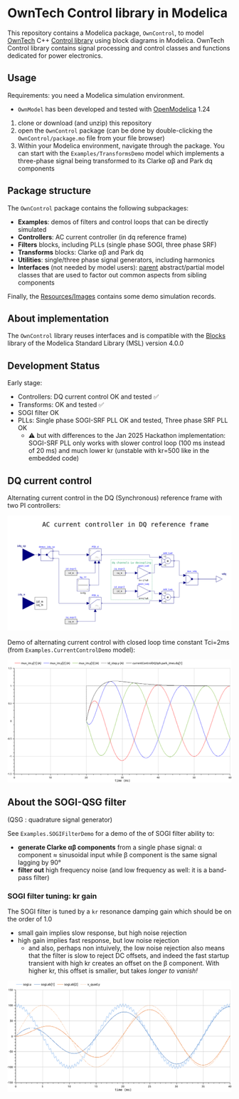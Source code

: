 # OwnTech Control library in Modelica

This repository contains a Modelica package, `OwnControl`, to model [OwnTech](https://owntech.io/) C++ [Control library](https://docs.owntech.org/latest/controlLibrary/docs/getting-started/) using block diagrams in Modelica. OwnTech Control library contains signal processing and control classes and functions dedicated for power electronics.

## Usage

Requirements: you need a Modelica simulation environment. 
- `OwnModel` has been developed and tested with [OpenModelica](https://openmodelica.org/) 1.24

1. clone or download (and unzip) this repository
2. open the `OwnControl` package (can be done by double-clicking the `OwnControl/package.mo` file from your file browser)
3. Within your Modelica environment, navigate through the package. You can start with the `Examples/TransformsDemo` model which implements a three-phase signal being transformed to its Clarke αβ and Park dq components


## Package structure

The `OwnControl` package contains the following subpackages:

- **Examples**: demos of filters and control loops that can be directly simulated
- **Controllers**: AC current controller (in dq reference frame)
- **Filters** blocks, including PLLs (single phase SOGI, three phase SRF)
- **Transforms** blocks: Clarke αβ and Park dq
- **Utilities**: single/three phase signal generators, including harmonics
- **Interfaces** (not needed by model users): [parent](https://mbe.modelica.university/behavior/equations/model_def/#inheritance) abstract/partial model classes that are used to factor out common aspects from sibling components

Finally, the [Resources/Images](OwnControl/Resources/Images) contains some demo simulation records.

## About implementation

The `OwnControl` library reuses interfaces and is compatible with the [Blocks](https://build.openmodelica.org/Documentation/Modelica.Blocks.html) library of the Modelica Standard Library (MSL) version 4.0.0

## Development Status

Early stage:

- Controllers: DQ current control OK and tested :white_check_mark:
- Transforms: OK and tested :white_check_mark:
- SOGI filter OK
- PLLs: Single phase SOGI-SRF PLL OK and  tested, Three phase SRF PLL OK
  - :warning: but with differences to the Jan 2025 Hackathon implementation:  SOGI-SRF PLL only works with slower control loop (100 ms instead of 20 ms) and much lower kr (unstable with kr=500 like in the embedded code)

## DQ current control

Alternating current control in the DQ (Synchronous) reference frame with two PI controllers:

![CurrentControlDQ](OwnControl/Resources/Images/CurrentControlDQ.png)

Demo of alternating current control with closed loop time constant Tci=2ms (from `Examples.CurrentControlDemo` model):

![CurrentControlDemo_plot_Tci2ms](OwnControl/Resources/Images/CurrentControlDemo_plot_Tci2ms.png)

## About the SOGI-QSG filter

(QSG : quadrature signal generator)

See `Examples.SOGIFilterDemo` for a demo of the of SOGI filter ability to:

- **generate Clarke αβ components** from a single phase signal:  α component ≈ sinusoidal input while β component is the same signal lagging by 90°
- **filter out** high frequency noise (and low frequency as well: it is a band-pass filter)

### SOGI filter tuning: kr gain

The SOGI filter is tuned by a `kr` resonance damping gain which should be on the order of 1.0

- small gain implies slow response, but high noise rejection
- high gain implies fast response, but low noise rejection
  - and also, perhaps non intuively, the low noise rejection also means that the filter is slow to reject DC offsets, and indeed the fast startup transient with high kr creates an offset on the β component. With higher kr, this offset is smaller, but takes *longer to vanish!*

![SOGI QSG filter generator on 50 Hz signal + high frequency noise. Animation of kr gain set from 0.50 to 50](OwnControl/Resources/Images/sogi_kr_anim-0.5-50.gif)

